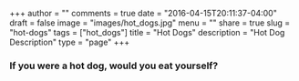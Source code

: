 +++
author = ""
comments = true
date = "2016-04-15T20:11:37-04:00"
draft = false
image = "images/hot_dogs.jpg"
menu = ""
share = true
slug = "hot-dogs"
tags = ["hot_dogs"]
title = "Hot Dogs"
description = "Hot Dog Description"
type = "page"
+++

### If you were a hot dog, would you eat yourself?